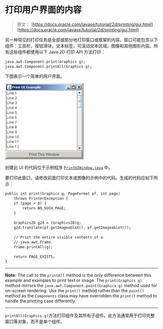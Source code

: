 # 打印用户界面的内容

> 原文： [https://docs.oracle.com/javase/tutorial/2d/printing/gui.html](https://docs.oracle.com/javase/tutorial/2d/printing/gui.html)

另一种常见的打印任务是全部或部分地打印窗口或框架的内容。窗口可能包含以下组件：工具栏，按钮滑块，文本标签，可滚动文本区域，图像和其他图形内容。所有这些组件都使用以下 Java 2D 打印 API 方法打印：

```
java.awt.Component.print(Graphics g);
java.awt.Component.printAll(Graphics g);

```

下图表示一个简单的用户界面。

![Printing 12 lines in the window ](img/15ee995a702d3a2d540080fc298267b8.jpg)

创建此 UI 的代码位于示例程序 [`PrintUIWindow.java`](examples/PrintUIWindow.java) 中。

要打印此窗口，请修改前面打印文本或图像的示例中的代码。生成的代码应如下所示：

```
public int print(Graphics g, PageFormat pf, int page)
    throws PrinterException {
    if (page > 0) {
        return NO_SUCH_PAGE;
    }

    Graphics2D g2d = (Graphics2D)g;
    g2d.translate(pf.getImageableX(), pf.getImageableY());

    // Print the entire visible contents of a
    // java.awt.Frame.
    frame.printAll(g);

    return PAGE_EXISTS;
}

```

* * *

**Note:** The call to the `printAll` method is the only difference between this example and examples to print text or image. The `print(Graphics g)` method mirrors the `java.awt.Component.paint(Graphics g)` method used for on-screen rendering. Use the `print()` method rather than the `paint()` method as the `Components` class may have overridden the `print()` method to handle the printing case differently.

* * *

`printAll(Graphics g)`方法打印组件及其所有子组件。此方法通常用于打印完整窗口等对象，而不是单个组件。